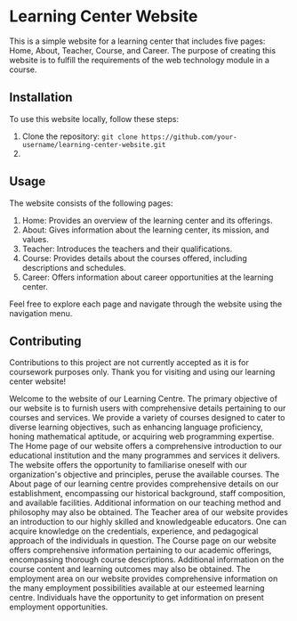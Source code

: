 # Learning Center Website

This is a simple website for a learning center that includes five pages: Home, About, Teacher, Course, and Career. The purpose of creating this website is to fulfill the requirements of the web technology module in a course.

## Installation

To use this website locally, follow these steps:

1. Clone the repository: `git clone https://github.com/your-username/learning-center-website.git`
2. 

## Usage

The website consists of the following pages:

1. Home: Provides an overview of the learning center and its offerings.
2. About: Gives information about the learning center, its mission, and values.
3. Teacher: Introduces the teachers and their qualifications.
4. Course: Provides details about the courses offered, including descriptions and schedules.
5. Career: Offers information about career opportunities at the learning center.

Feel free to explore each page and navigate through the website using the navigation menu.

## Contributing

Contributions to this project are not currently accepted as it is for coursework purposes only.
Thank you for visiting and using our learning center website!


Welcome to the website of our Learning Centre. The primary objective of our website is to furnish users with comprehensive details pertaining to our courses and services. We provide a variety of courses designed to cater to diverse learning objectives, such as enhancing language proficiency, honing mathematical aptitude, or acquiring web programming expertise.
The Home page of our website offers a comprehensive introduction to our educational institution and the many programmes and services it delivers. The website offers the opportunity to familiarise oneself with our organization's objective and principles, peruse the available courses.
The About page of our learning centre provides comprehensive details on our establishment, encompassing our historical background, staff composition, and available facilities. Additional information on our teaching method and philosophy may also be obtained.
The Teacher area of our website provides an introduction to our highly skilled and knowledgeable educators. One can acquire knowledge on the credentials, experience, and pedagogical approach of the individuals in question.
The Course page on our website offers comprehensive information pertaining to our academic offerings, encompassing thorough course descriptions. Additional information on the course content and learning outcomes may also be obtained.
The employment area on our website provides comprehensive information on the many employment possibilities available at our esteemed learning centre. Individuals have the opportunity to get information on present employment opportunities.
